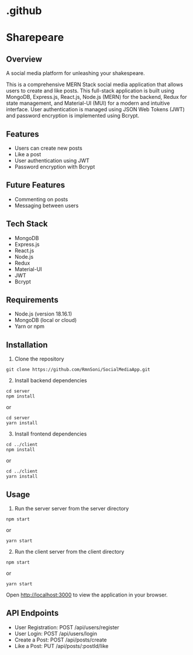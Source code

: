 # .github

# Sharepeare

## Overview

A social media platform for unleashing your shakespeare.

This is a comprehensive MERN Stack social media application that allows users to create and like posts. This full-stack application is built using MongoDB, Express.js, React.js, Node.js (MERN) for the backend, Redux for state management, and Material-UI (MUI) for a modern and intuitive interface. User authentication is managed using JSON Web Tokens (JWT) and password encryption is implemented using Bcrypt.

## Features
- Users can create new posts
- Like a post
- User authentication using JWT
- Password encryption with Bcrypt

## Future Features
- Commenting on posts
- Messaging between users

## Tech Stack
- MongoDB
- Express.js
- React.js
- Node.js
- Redux
- Material-UI
- JWT
- Bcrypt

## Requirements
- Node.js (version 18.16.1)
- MongoDB (local or cloud)
- Yarn or npm

## Installation

1. Clone the repository
```
git clone https://github.com/RmnSoni/SocialMediaApp.git
```

2. Install backend dependencies
```
cd server
npm install
```
or
```
cd server
yarn install
```

3. Install frontend dependencies
```
cd ../client
npm install
```
or
```
cd ../client
yarn install
```

## Usage

1. Run the server server from the server directory
```
npm start
```
or
```
yarn start
```

2. Run the client server from the client directory
```
npm start
```
or
```
yarn start
```

Open [http://localhost:3000](http://localhost:3000) to view the application in your browser.

## API Endpoints
- User Registration: POST /api/users/register
- User Login: POST /api/users/login
- Create a Post: POST /api/posts/create
- Like a Post: PUT /api/posts/:postId/like

